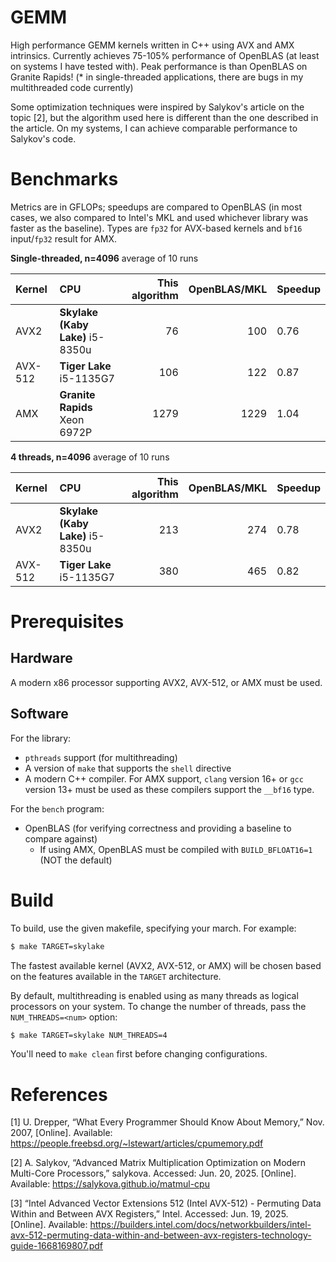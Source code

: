 # GEMM 

High performance GEMM kernels written in C++ using AVX and AMX
intrinsics. Currently achieves 75-105% performance of OpenBLAS (at least on
systems I have tested with). Peak performance is than OpenBLAS on Granite Rapids! (* in
single-threaded applications, there are bugs in my multithreaded code currently)

Some optimization techniques were inspired by Salykov's article on the topic [2],
but the algorithm used here is different than the one described in the article.
On my systems, I can achieve comparable performance to Salykov's code.

# Benchmarks

Metrics are in GFLOPs; speedups are compared to OpenBLAS (in most cases, we also
compared to Intel's MKL and used whichever library was faster as the baseline). Types are `fp32` for
AVX-based kernels and `bf16` input/`fp32` result for AMX.

**Single-threaded, n=4096** average of 10 runs

| Kernel | CPU | This algorithm | OpenBLAS/MKL | Speedup |
|:-------|:----|---------------:|---------:|:------------------|
AVX2 | **Skylake (Kaby Lake)** i5-8350u | 76 | 100 | 0.76 |
AVX-512 | **Tiger Lake** i5-1135G7 | 106 | 122 | 0.87 |
AMX | **Granite Rapids** Xeon 6972P | 1279 | 1229 | 1.04 |

**4 threads, n=4096** average of 10 runs

| Kernel | CPU | This algorithm | OpenBLAS/MKL | Speedup |
|:-------|:----|---------------:|---------:|:------------------|
AVX2 | **Skylake (Kaby Lake)** i5-8350u | 213 | 274 | 0.78 |
AVX-512 | **Tiger Lake** i5-1135G7 | 380 | 465 | 0.82 |

# Prerequisites

## Hardware

A modern x86 processor supporting AVX2, AVX-512, or AMX must be used.

## Software

For the library:

* `pthreads` support (for multithreading)
* A version of `make` that supports the `shell` directive
* A modern C++ compiler. For AMX support, `clang` version 16+ or `gcc` version
  13+ must be used as these compilers support the `__bf16` type.

For the `bench` program:

* OpenBLAS (for verifying correctness and providing a baseline to compare against)
    - If using AMX, OpenBLAS must be compiled with `BUILD_BFLOAT16=1` (NOT the
      default)

# Build

To build, use the given makefile, specifying your march. For example:

```bash
$ make TARGET=skylake
```

The fastest available kernel (AVX2, AVX-512, or AMX) will be chosen based on the
features available in the `TARGET` architecture.

By default, multithreading is enabled using as many threads as logical
processors on your system. To change the number of threads, pass the
`NUM_THREADS=<num>` option:

```bash
$ make TARGET=skylake NUM_THREADS=4
```

You'll need to `make clean` first before changing configurations.

# References

[1] U. Drepper, “What Every Programmer Should Know About Memory,” Nov. 2007, [Online]. Available: https://people.freebsd.org/~lstewart/articles/cpumemory.pdf

[2] A. Salykov, “Advanced Matrix Multiplication Optimization on Modern Multi-Core Processors,” salykova. Accessed: Jun. 20, 2025. [Online]. Available: https://salykova.github.io/matmul-cpu

[3] “Intel Advanced Vector Extensions 512  (Intel AVX-512) - Permuting Data Within  and Between AVX Registers,” Intel. Accessed: Jun. 19, 2025. [Online]. Available: https://builders.intel.com/docs/networkbuilders/intel-avx-512-permuting-data-within-and-between-avx-registers-technology-guide-1668169807.pdf
